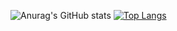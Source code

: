 ![Anurag's GitHub stats](https://github-readme-stats.vercel.app/api?username=jeison-AK&show_icons=true&theme=radical&count_private=true)
[![Top Langs](https://github-readme-stats.vercel.app/api/top-langs/?username=jeison-AK&layout=compact)](https://github.com/anuraghazra/github-readme-stats)
